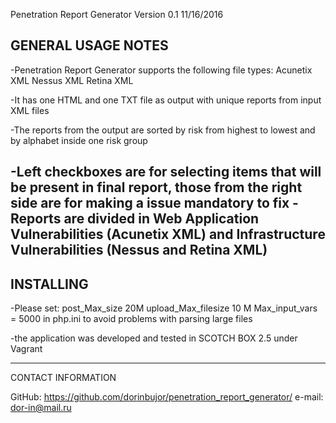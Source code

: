 Penetration Report Generator   Version 0.1      11/16/2016

GENERAL USAGE NOTES
----------------------------------------------------------------------------------------------------------
-Penetration Report Generator supports the following file types:
	Acunetix XML
	Nessus XML
	Retina XML

-It has one HTML and one TXT file as output with unique reports from input XML files

-The reports from the output are sorted by risk from highest to lowest and by alphabet inside one risk group

-Left checkboxes are for selecting items that will be present in final report, those from the right side are for making a issue mandatory to fix
-Reports are divided in Web Application Vulnerabilities (Acunetix XML) and Infrastructure Vulnerabilities (Nessus and Retina XML)
----------------------------------------------------------------------------------------------------------

INSTALLING 
----------------------------------------------------------------------------------------------------------
-Please set:  post_Max_size 20M
	      upload_Max_filesize 10 M
	      Max_input_vars = 5000
 in php.ini to avoid problems with parsing large files

-the application was developed and tested in SCOTCH BOX 2.5 under Vagrant

----------------------------------------------------------------------------------------------------------
CONTACT INFORMATION

GitHub: https://github.com/dorinbujor/penetration_report_generator/
e-mail: dor-in@mail.ru
